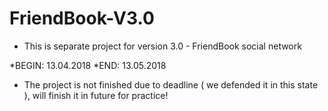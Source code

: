# FriendBook-V3.0
- This is separate project for version 3.0 - FriendBook social network

*BEGIN: 13.04.2018 
*END: 13.05.2018

- The project is not finished due to deadline ( we defended it in this state ), will finish it in future for practice!
